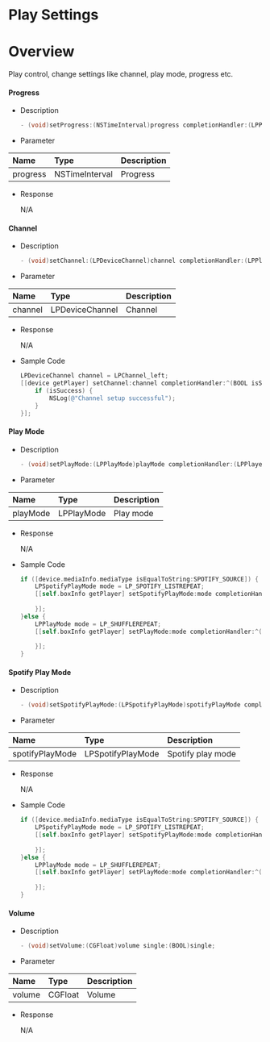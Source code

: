 # Play Settings

# Overview

Play control, change settings like channel, play mode, progress etc.

#### Progress

- Description

    ``` ObjectiveC
    - (void)setProgress:(NSTimeInterval)progress completionHandler:(LPPlayerBlock _Nullable)completionHandler;
    ```

- Parameter

| Name           | Type                     | Description                                     |
| :------------- | :----------------------- | :---------------------------------------------- |
| progress       | NSTimeInterval           | Progress                                        |

- Response

    N/A


#### Channel

- Description

    ``` ObjectiveC
    - (void)setChannel:(LPDeviceChannel)channel completionHandler:(LPPlayerBlock _Nullable)completionHandler;
    ```

- Parameter

| Name           | Type                     | Description                                     |
| :------------- | :----------------------- | :---------------------------------------------- |
| channel        | LPDeviceChannel          | Channel                                         |

- Response

    N/A

- Sample Code

    ``` ObjectiveC
    LPDeviceChannel channel = LPChannel_left;
    [[device getPlayer] setChannel:channel completionHandler:^(BOOL isSuccess, NSString * _Nullable result) {
        if (isSuccess) {
            NSLog(@"Channel setup successful");
        }
    }];
    
    ```

#### Play Mode

- Description

    ``` ObjectiveC
    - (void)setPlayMode:(LPPlayMode)playMode completionHandler:(LPPlayerBlock _Nullable)completionHandler;
    ```

- Parameter

| Name           | Type                     | Description                                     |
| :------------- | :----------------------- | :---------------------------------------------- |
| playMode       | LPPlayMode               | Play mode                                       |

- Response

    N/A

- Sample Code

    ``` ObjectiveC
    if ([device.mediaInfo.mediaType isEqualToString:SPOTIFY_SOURCE]) {
        LPSpotifyPlayMode mode = LP_SPOTIFY_LISTREPEAT;
        [[self.boxInfo getPlayer] setSpotifyPlayMode:mode completionHandler:^(BOOL isSuccess, NSString * _Nullable result) {
            
        }];
    }else {
        LPPlayMode mode = LP_SHUFFLEREPEAT;
        [[self.boxInfo getPlayer] setPlayMode:mode completionHandler:^(BOOL isSuccess, NSString * _Nullable result) {
            
        }];
    }
    ```

#### Spotify Play Mode

- Description

    ``` ObjectiveC
    - (void)setSpotifyPlayMode:(LPSpotifyPlayMode)spotifyPlayMode completionHandler:(LPPlayerBlock _Nullable)completionHandler;
    ```

- Parameter

| Name            | Type                     | Description                                     |
| :-------------  | :----------------------- | :---------------------------------------------- |
| spotifyPlayMode | LPSpotifyPlayMode        | Spotify play mode                               |

- Response

    N/A

- Sample Code

    ``` ObjectiveC
    if ([device.mediaInfo.mediaType isEqualToString:SPOTIFY_SOURCE]) {
        LPSpotifyPlayMode mode = LP_SPOTIFY_LISTREPEAT;
        [[self.boxInfo getPlayer] setSpotifyPlayMode:mode completionHandler:^(BOOL isSuccess, NSString * _Nullable result) {
            
        }];
    }else {
        LPPlayMode mode = LP_SHUFFLEREPEAT;
        [[self.boxInfo getPlayer] setPlayMode:mode completionHandler:^(BOOL isSuccess, NSString * _Nullable result) {
            
        }];
    }
    ```

#### Volume

- Description

    ``` ObjectiveC
    - (void)setVolume:(CGFloat)volume single:(BOOL)single;
    ```

- Parameter

| Name           | Type                     | Description                                     |
| :------------- | :----------------------- | :---------------------------------------------- |
| volume         | CGFloat                  | Volume                                          |

- Response

    N/A

